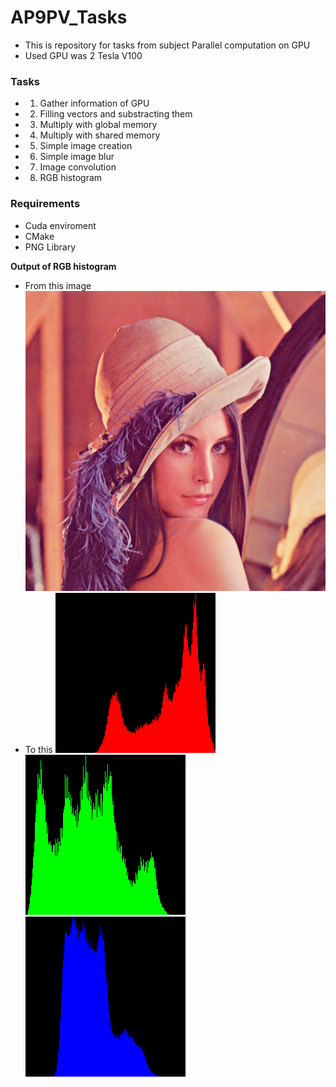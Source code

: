 # AP9PV_Tasks
* This is repository for tasks from subject Parallel computation on GPU
* Used GPU was 2 Tesla V100
### Tasks ###
* 1) Gather information of GPU
* 2) Filling vectors and substracting them
* 3) Multiply with global memory
* 4) Multiply with shared memory
* 5) Simple image creation
* 6) Simple image blur
* 7) Image convolution
* 8) RGB histogram

### Requirements ###
* Cuda enviroment
* CMake
* PNG Library

**Output of RGB histogram**
* From this image
![alt text](https://github.com/m-trinacty/AP9PV_Tasks/blob/main/Example_8-RGB_histogram/lena.png?raw=true)
* To this
![alt text](https://github.com/m-trinacty/AP9PV_Tasks/blob/main/Example_8-RGB_histogram/histRed.png?raw=true)
![alt text](https://github.com/m-trinacty/AP9PV_Tasks/blob/main/Example_8-RGB_histogram/histGreen.png?raw=true)
![alt text](https://github.com/m-trinacty/AP9PV_Tasks/blob/main/Example_8-RGB_histogram/histBlue.png?raw=true)
